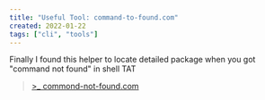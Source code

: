 ```yaml
---
title: "Useful Tool: command-to-found.com"
created: 2022-01-22
tags: ["cli", "tools"]
---
```


Finally I found this helper to locate detailed package when you got "command not found" in shell TAT

> [\>\_ commond-not-found.com](https://command-not-found.com)


